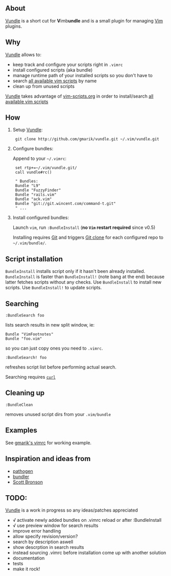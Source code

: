 ## About

[Vundle] is a short cut for **V**imb**undle** and is a small plugin for managing [Vim] plugins.

## Why
[Vundle] allows to:

- keep track and configure your scripts right in <code>.vimrc</code>
- install configured scripts (aka bundle) 
- manage runtime path of your installed scripts so you don't have to
- search [all available vim scripts] by name
- clean up from unused scripts

[Vundle] takes advantage of [vim-scripts.org](http://vim-scripts.org) 
in order to install/search [all available vim scripts]

## How

1. Setup [Vundle]:

        git clone http://github.com/gmarik/vundle.git ~/.vim/vundle.git

2. Configure bundles:

   Append to your <code>~/.vimrc</code>:

        set rtp+=~/.vim/vundle.git/ 
        call vundle#rc()

        " Bundles:
        Bundle "L9"
        Bundle "FuzzyFinder"
        Bundle "rails.vim"
        Bundle "ack.vim"
        Bundle "git://git.wincent.com/command-t.git"
        " ...

3. Install configured bundles:

   Launch <code>vim</code>, run <code>:BundleInstall</code> (**no `Vim` restart required** since v0.5)

   Installing requires [Git] and triggers [Git clone](http://gitref.org/creating/#clone) for each configured repo to <code>~/.vim/bundle/</code>.

## Script installation

  `BundleInstall` installs script only if it hasn't been already installed. 
  `BundleInstall` is faster than `BundleInstall!` (note bang at the end) because latter fetches scripts without any checks. 
  Use `BundleInstall` to install new scripts. Use `BundleInstall!` to update scripts.

## Searching

    :BundleSearch foo

lists search results in new split window, ie:

    Bundle "VimFootnotes"
    Bundle "foo.vim"

so you can just copy ones you need to <code>.vimrc</code>.

    :BundleSearch! foo

refreshes script list before performing actual search.

Searching requires [<code>curl</code>](http://curl.haxx.se/)

## Cleaning up

    :BundleClean

removes unused script dirs from your `.vim/bundle`

## Examples

   See [gmarik's vimrc](https://github.com/gmarik/vimfiles/blob/1f4f26d42f54443f1158e0009746a56b9a28b053/vimrc#L136) for working example.

## Inspiration and ideas from

* [pathogen]
* [bundler]
* [Scott Bronson](http://github.com/bronson)

## TODO:
[Vundle] is a work in progress so any ideas/patches appreciated

* √ activate newly added bundles on .vimrc reload or after :BundleInstall
* √ use preview window for search results
* improve error handling
* allow specify revision/version?
* search by description aswell
* show descrption in search results
* instead sourcing .vimrc before installation come up with another solution
* documentation
* tests
* make it rock!

[Vundle]:http://github.com/gmarik/vundle
[Pathogen]:http://github.com/tpope/vim-pathogen/
[Bundler]:http://github.com/wycats/bundler/
[Vim]:http://vim.org
[Git]:http://git-scm.com
[all available vim scripts]:http://vim-scripts.org/vim/scripts.html

